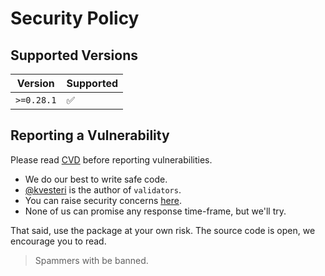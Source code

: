# Security Policy

## Supported Versions

| Version    | Supported          |
| ---------- | ------------------ |
| `>=0.28.1` | :white_check_mark: |

## Reporting a Vulnerability

Please read [CVD](https://resources.sei.cmu.edu/asset_files/SpecialReport/2017_003_001_503340.pdf) before reporting vulnerabilities.

- We do our best to write safe code.
- [@kvesteri](https://github.com/kvesteri) is the author of `validators`.
- You can raise security concerns [here](https://github.com/python-validators/validators/discussions/categories/security).
- None of us can promise any response time-frame, but we'll try.

That said, use the package at your own risk. The source code is open, we encourage you to read.

> Spammers with be banned.
